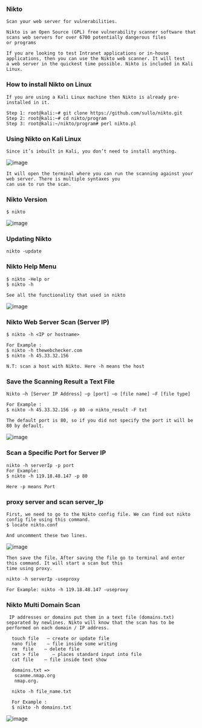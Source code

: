 ### Nikto
```
Scan your web server for vulnerabilities. 

Nikto is an Open Source (GPL) free vulnerability scanner software that scans web servers for over 6700 potentially dangerous files
or programs

If you are looking to test Intranet applications or in-house applications, then you can use the Nikto web scanner. It will test
a web server in the quickest time possible. Nikto is included in Kali Linux.
```
### How to install Nikto on Linux
```
If you are using a Kali Linux machine then Nikto is already pre-installed in it. 

Step 1: root@kali:~# git clone https://github.com/sullo/nikto.git
Step 2: root@kali:~# cd nikto/program
Step 3: root@kali:~/nikto/program# perl nikto.pl

```
### Using Nikto on Kali Linux
```
Since it’s inbuilt in Kali, you don’t need to install anything.
```
![image](https://user-images.githubusercontent.com/59710234/154805095-e2fb3bd0-5373-4ffc-a5c8-ec01705119ed.png)
```
It will open the terminal where you can run the scanning against your web server. There is multiple syntaxes you 
can use to run the scan.
```
### Nikto Version
```
$ nikto
```
![image](https://user-images.githubusercontent.com/59710234/154814147-d423ffcc-594c-4e3a-8e12-dcaf4c2cfc80.png)

### Updating Nikto
```
nikto -update
```
### Nikto Help Menu
```
$ nikto -Help or
$ nikto -h

See all the functionality that used in nikto
```
![image](https://user-images.githubusercontent.com/59710234/154814974-8f51234b-b909-4c2d-b144-e74a01ea7501.png)

### Nikto Web Server Scan (Server IP)
```
$ nikto -h <IP or hostname>

For Example : 
$ nikto -h thewebchecker.com
$ nikto -h 45.33.32.156

N.T: scan a host with Nikto. Here -h means the host
```
### Save the Scanning Result a Text File
```
Nikto –h [Server IP Address] –p [port] –o [file name] –F [file type]

For Example :
$ nikto -h 45.33.32.156 -p 80 -o nikto_result -F txt

The default port is 80, so if you did not specify the port it will be 80 by default.
```
![image](https://user-images.githubusercontent.com/59710234/154804141-0769a334-23dc-4774-977f-c699aeb8d6bd.png)

### Scan a Specific Port for Server IP
```
nikto -h serverIp -p port
For Example: 
$ nikto -h 119.18.48.147 -p 80

Here -p means Port
```
### proxy server and scan server_Ip
```
First, we need to go to the Nikto config file. We can find out nikto config file using this command.
$ locate nikto.conf

And uncomment these two lines.
```
![image](https://user-images.githubusercontent.com/59710234/154817466-2e1c6976-c1c6-4586-a3ad-7ffbe9821a01.png)

```
Then save the file. After saving the file go to terminal and enter this command. It will start a scan but this 
time using proxy.

nikto -h serverIp -useproxy

For Example: nikto -h 119.18.48.147 -useproxy
```
### Nikto Multi Domain Scan
```
 IP addresses or domains put them in a text file (domains.txt) separated by newlines. Nikto will know that the scan has to be performed on each domain / IP address.
 
  touch file   — create or update file
  nano file    — file inside some writing
  rm  file    — delete file
  cat > file     — places standard input into file
  cat file    — file inside text show
  
  domains.txt =>
   scanme.nmap.org
   nmap.org.
  
  nikto -h file_name.txt
  
  For Example : 
  $ nikto -h domains.txt
```
![image](https://user-images.githubusercontent.com/59710234/154817223-b3edca82-b05e-49ff-a2be-6ee5561e7962.png)
